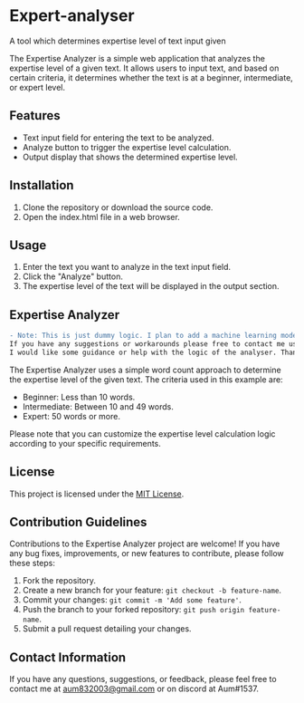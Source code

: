 # Expert-analyser
A tool which determines expertise level of text input given



The Expertise Analyzer is a simple web application that analyzes the expertise level of a given text. It allows users to input text, and based on certain criteria, it determines whether the text is at a beginner, intermediate, or expert level.

## Features

- Text input field for entering the text to be analyzed.
- Analyze button to trigger the expertise level calculation.
- Output display that shows the determined expertise level.

## Installation

1. Clone the repository or download the source code.
2. Open the index.html file in a web browser.

## Usage

1. Enter the text you want to analyze in the text input field.
2. Click the "Analyze" button.
3. The expertise level of the text will be displayed in the output section.

## Expertise Analyzer
```diff
- Note: This is just dummy logic. I plan to add a machine learning model which helps in deciding expertise level.
If you have any suggestions or workarounds please free to contact me using details below or create an issue.
I would like some guidance or help with the logic of the analyser. Thanks!
```
The Expertise Analyzer uses a simple word count approach to determine the expertise level of the given text. The criteria used in this example are:

- Beginner: Less than 10 words.
- Intermediate: Between 10 and 49 words.
- Expert: 50 words or more.

Please note that you can customize the expertise level calculation logic according to your specific requirements.

## License

This project is licensed under the [MIT License](LICENSE).

## Contribution Guidelines

Contributions to the Expertise Analyzer project are welcome! If you have any bug fixes, improvements, or new features to contribute, please follow these steps:

1. Fork the repository.
2. Create a new branch for your feature: `git checkout -b feature-name`.
3. Commit your changes: `git commit -m 'Add some feature'`.
4. Push the branch to your forked repository: `git push origin feature-name`.
5. Submit a pull request detailing your changes.

## Contact Information

If you have any questions, suggestions, or feedback, please feel free to contact me at aum832003@gmail.com or on discord at Aum#1537.

